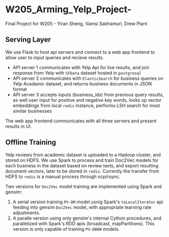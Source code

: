 # W205_Arming_Yelp_Project-
Final Project for W205 - Yiran Sheng, Vamsi Sakhamuri, Drew Plant

## Serving Layer

We use Flask to host api servers and connect to a web app frontend to allow user to input queries and recieve results. 

* API server 1 communicates with Yelp Api for live results, and join response from Yelp with `SFData` dataset hosted in `postgresql`
* API server 2 communicates with `ElasticSearch` for business queries on Yelp Acadamic dataset, and returns business documents in JSON format
* API server 3 accepts inputs (business_ids) from previous query results, as well user input for positive and negative key words, looks up vector embeddings from local `redis` instance, performs LSH search for most similar businesses

The web app frontend communicates with all three servers and present results in UI. 

## Offline Training

Yelp reviews from academic dataset is uploaded to a Hadoop cluster, and stored on HDFS. We use Spark to process and train Doc2Vec models for each business in the dataset based on review texts, and export resulting document vectors, later to be stored in `redis`. Currently the transfer from HDFS to `redis` is a manual process through scp/rsync. 

Two versions for `Doc2Vec` model training are implemented using Spark and gensim:
1. A serial version training `PV-DM` model usnig Spark's `toLocalIterator` api feeding into gensim `Doc2Vec` model, with appropriate learning rate adjustments. 
2. A paralle version using only gensim's internal Cython procedures, and parallelized with Spark's RDD apis (broadcast, mapPartitions). This version is only capable of training `PV-DBOW` models. 
